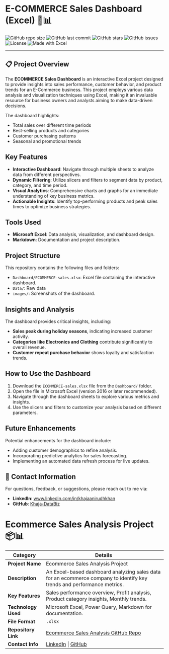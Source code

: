 

# E-COMMERCE Sales Dashboard (Excel) 🛒📊

![GitHub repo size](https://img.shields.io/github/repo-size/Khaja-DataBiz/ECOMMERCE_Sales?color=green&label=Repo%20Size&style=plastic)
![GitHub last commit](https://img.shields.io/github/last-commit/Khaja-DataBiz/ECOMMERCE_Sales?style=flat-square)
![GitHub stars](https://img.shields.io/github/stars/Khaja-DataBiz/ECOMMERCE_Sales?style=social)
![GitHub issues](https://img.shields.io/github/issues/Khaja-DataBiz/ECOMMERCE_Sales)
![License](https://img.shields.io/github/license/Khaja-DataBiz/ECOMMERCE_Sales)
![Made with Excel](https://img.shields.io/badge/Made%20with-Excel-green)

---

## 📋 Project Overview
The **ECOMMERCE Sales Dashboard** is an interactive Excel project designed to provide insights into sales performance, customer behavior, and product trends for an E-Commerce business. This project employs various data analysis and visualization techniques using Excel, making it an invaluable resource for business owners and analysts aiming to make data-driven decisions.

The dashboard highlights:
- Total sales over different time periods
- Best-selling products and categories
- Customer purchasing patterns
- Seasonal and promotional trends

##  Key Features
- **Interactive Dashboard**: Navigate through multiple sheets to analyze data from different perspectives.
- **Dynamic Filtering**: Utilize slicers and filters to segment data by product, category, and time period.
- **Visual Analytics**: Comprehensive charts and graphs for an immediate understanding of key business metrics.
- **Actionable Insights**: Identify top-performing products and peak sales times to optimize business strategies.

##  Tools Used
- **Microsoft Excel**: Data analysis, visualization, and dashboard design.
- **Markdown**: Documentation and project description.

## Project Structure
This repository contains the following files and folders:
- `Dashboard/ECOMMERCE-sales.xlsx`: Excel file containing the interactive dashboard.
- `Data/`: Raw data
- `images/`: Screenshots of the dashboard.

## Insights and Analysis
The dashboard provides critical insights, including:
- **Sales peak during holiday seasons**, indicating increased customer activity.
- **Categories like Electronics and Clothing** contribute significantly to overall revenue.
- **Customer repeat purchase behavior** shows loyalty and satisfaction trends.

## How to Use the Dashboard
1. Download the `ECOMMERCE-sales.xlsx` file from the `Dashboard/` folder.
2. Open the file in Microsoft Excel (version 2016 or later recommended).
3. Navigate through the dashboard sheets to explore various metrics and insights.
4. Use the slicers and filters to customize your analysis based on different parameters.

## Future Enhancements
Potential enhancements for the dashboard include:
- Adding customer demographics to refine analysis.
- Incorporating predictive analytics for sales forecasting.
- Implementing an automated data refresh process for live updates.

## 👥 Contact Information
For questions, feedback, or suggestions, please reach out to me via:
- **LinkedIn**: <a href="https://www.linkedin.com/in/khajaanirudhkhan" target="_blank">www.linkedin.com/in/khajaanirudhkhan</a>
- **GitHub**: <a href="https://github.com/Khaja-DataBiz" target="_blank">Khaja-DataBiz</a>

# Ecommerce Sales Analysis Project 📦📊

| **Category**      | **Details**                                           |
|-------------------|-------------------------------------------------------|
| **Project Name**  | Ecommerce Sales Analysis Project                      |
| **Description**   | An Excel-based dashboard analyzing sales data for an ecommerce company to identify key trends and performance metrics. |
| **Key Features**  | Sales performance overview, Profit analysis, Product category insights, Monthly trends. |
| **Technology Used** | Microsoft Excel, Power Query, Markdown for documentation. |
| **File Format**   | `.xlsx`                                               |
| **Repository Link** | [Ecommerce Sales Analysis GitHub Repo](#)           |
| **Contact Info**  | [LinkedIn](#) \| [GitHub](#)                          |


